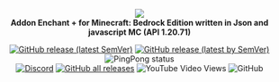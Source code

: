 <p align="center">
     <a href="https://github.com/DeathAruban/BreadcrumbsCompatibility_Addon_MCBE">
		<img src="https://github.com/DeathAruban/Breadcrumbs/Compatibility_Addon_MCBE/blob/main/img/logo.png" loading="eager" />
	</a><br>
    <b>Addon Enchant + for Minecraft: Bedrock Edition written in Json and javascript MC (API 1.20.71)</b>
<p align="center">
	<a href="https://github.com/DeathAruban/BreadcrumbsCompatibility_Addon_MCBE/releases/latest"><img alt="GitHub release (latest SemVer)" src="https://img.shields.io/github/v/release/DeathAruban/BreadcrumbsCompatibility_Addon_MCBE?label=release&sort=semver"></a>
	<a href="https://github.com/DeathAruban/BreadcrumbsCompatibility_Addon_MCBE/releases/latest"><img alt="GitHub release (latest by SemVer)" src="https://img.shields.io/github/downloads/DeathAruban/BreadcrumbsCompatibility_Addon_MCBE/latest/total?sort=semver"></a>
<img alt="PingPong status" src="https://img.shields.io/pingpong/status/sp_7b7ce509b36c47ee9b20d041d018dc0a">
<br>
<a href="https://discord.gg/NKy9A9RAe8"><img src="https://img.shields.io/discord/935017716350320670?label=discord&color=7289DA&logo=discord" alt="Discord" /></a>
<a href="https://github.com//DeathAruban/BreadcrumbsCompatibility_Addon_MCBE/releases"><img alt="GitHub all releases" src="https://img.shields.io/github/downloads/DeathAruban/BreadcrumbsCompatibility_Addon_MCBE/total?label=downloads%40total"></a>
<img alt="YouTube Video Views" src="https://img.shields.io/youtube/views/QoqngsfcNZE?style=social">
<img alt="GitHub" src="https://img.shields.io/github/license/DeathAruban/BreadcrumbsCompatibility_Addon_MCBE">
</p>
